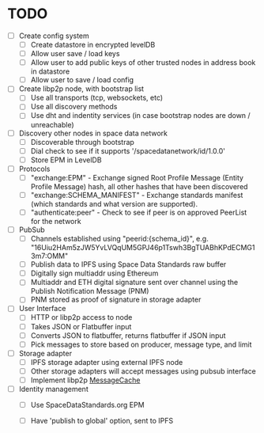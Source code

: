 # TODO

- [ ] Create config system
  - [ ] Create datastore in encrypted levelDB
  - [ ] Allow user save / load keys
  - [ ] Allow user to add public keys of other trusted nodes in address book in datastore
  - [ ] Allow user to save / load config
- [ ] Create libp2p node, with bootstrap list
  - [ ] Use all transports (tcp, websockets, etc)
  - [ ] Use all discovery methods
  - [ ] Use dht and indentity services (in case bootstrap nodes are down / unreachable)
- [ ] Discovery other nodes in space data network
  - [ ] Discoverable through bootstrap
  - [ ] Dial check to see if it supports '/spacedatanetwork/id/1.0.0'
  - [ ] Store EPM in LevelDB
- [ ] Protocols
  - [ ] "exchange:EPM" - Exchange signed Root Profile Message (Entity Profile Message) hash, all other hashes that have been discovered
  - [ ] "exchange:SCHEMA_MANIFEST" - Exchange standards manifest (which standards and what version are supported).
  - [ ] "authenticate:peer" - Check to see if peer is on approved PeerList for the network
- [ ] PubSub
  - [ ] Channels established using "peerid:{schema_id}", e.g. "16Uiu2HAm5zJW5YvLVQqUM5GPJ46p1Tswh3BgTUABhKPdECMG13m7:OMM"
  - [ ] Publish data to IPFS using Space Data Standards raw buffer
  - [ ] Digitally sign multiaddr using Ethereum
  - [ ] Multiaddr and ETH digital signature sent over channel using the Publish Notification Message (PNM)
  - [ ] PNM stored as proof of signature in storage adapter
- [ ] User Interface
  - [ ] HTTP or libp2p access to node
  - [ ] Takes JSON or Flatbuffer input
  - [ ] Converts JSON to flatbuffer, returns flatbuffer if JSON input
  - [ ] Pick messages to store based on producer, message type, and limit
- [ ] Storage adapter
  - [ ] IPFS storage adapter using external IPFS node
  - [ ] Other storage adapters will accept messages using pubsub interface
  - [ ] Implement libp2p [MessageCache](https://github.com/ChainSafe/js-libp2p-gossipsub/blob/f255ae4907ea1eb64272b27534794d6b8be1321d/src/message-cache.ts#L26)
- [ ] Identity management
  - [ ] Use SpaceDataStandards.org EPM
  - [ ] Have 'publish to global' option, sent to IPFS
  